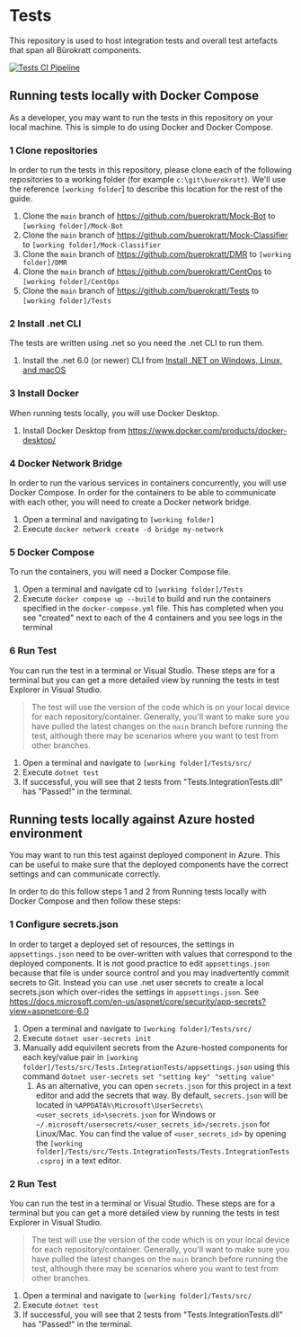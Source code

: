 # Tests

This repository is used to host integration tests and overall test artefacts that span all Bürokratt components.

[![Tests CI Pipeline](https://github.com/buerokratt/Tests/actions/workflows/ci-pullrequest-main.yml/badge.svg)](https://github.com/buerokratt/Tests/actions/workflows/ci-pullrequest-main.yml)

## Running tests locally with Docker Compose

As a developer, you may want to run the tests in this repository on your local machine. This is simple to do using Docker and Docker Compose.

### 1 Clone repositories

In order to run the tests in this repository, please clone each of the following repositories to a working folder (for example `c:\git\buerokratt`). We'll use the reference `[working folder`] to describe this location for the rest of the guide.

1. Clone the `main` branch of https://github.com/buerokratt/Mock-Bot to `[working folder]/Mock-Bot`
2. Clone the `main` branch of https://github.com/buerokratt/Mock-Classifier to `[working folder]/Mock-Classifier`
3. Clone the `main` branch of https://github.com/buerokratt/DMR to `[working folder]/DMR`
4. Clone the `main` branch of https://github.com/buerokratt/CentOps to  `[working folder]/CentOps`
5. Clone the `main` branch of https://github.com/buerokratt/Tests to  `[working folder]/Tests`

### 2 Install .net CLI

The tests are written using .net so you need the .net CLI to run them.

1. Install the .net 6.0 (or newer) CLI from [Install .NET on Windows, Linux, and macOS](https://docs.microsoft.com/en-us/dotnet/core/install/)

### 3 Install Docker

When running tests locally, you will use Docker Desktop.

1. Install Docker Desktop from https://www.docker.com/products/docker-desktop/

### 4 Docker Network Bridge

In order to run the various services in containers concurrently, you will use Docker Compose. In order for the containers to be able to communicate with each other, you will need to create a Docker network bridge.

1. Open a terminal and navigating to `[working folder]`
2. Execute `docker network create -d bridge my-network`

### 5 Docker Compose

To run the containers, you will need a Docker Compose file.

1. Open a terminal and navigate cd to `[working folder]/Tests`
3. Execute `docker compose up --build` to build and run the containers specified in the `docker-compose.yml` file. This has completed when you see "created" next to each of the 4 containers and you see logs in the terminal

### 6 Run Test

You can run the test in a terminal or Visual Studio. These steps are for a terminal but you can get a more detailed view by running the tests in test Explorer in Visual Studio.

> The test will use the version of the code which is on your local device for each repository/container. Generally, you'll want to make sure you have pulled the latest changes on the `main` branch before running the test, although there may be scenarios where you want to test from other branches.

1. Open a terminal and navigate to `[working folder]/Tests/src/`
2. Execute `dotnet test`
3. If successful, you will see that 2 tests from "Tests.IntegrationTests.dll" has "Passed!" in the terminal.

## Running tests locally against Azure hosted environment

You may want to run this test against deployed component in Azure. This can be useful to make sure that the deployed components have the correct settings and can communicate correctly.

In order to do this follow steps 1 and 2 from Running tests locally with Docker Compose and then follow these steps:

### 1 Configure secrets.json

In order to target a deployed set of resources, the settings in `appsettings.json` need to be over-written with values that correspond to the deployed components. It is not good practice to edit `appsettings.json` because that file is under source control and you may inadvertently commit secrets to Git. Instead you can use .net user secrets to create a local secrets.json which over-rides the settings in `appsettings.json`. See https://docs.microsoft.com/en-us/aspnet/core/security/app-secrets?view=aspnetcore-6.0

1. Open a terminal and navigate to `[working folder]/Tests/src/`
2. Execute `dotnet user-secrets init`
3. Manually add equivilent secrets from the Azure-hosted components for each key/value pair in `[working folder]/Tests/src/Tests.IntegrationTests/appsettings.json` using this command `dotnet user-secrets set "setting key" "setting value"`
   1. As an alternative, you can open `secrets.json` for this project in a text editor and add the secrets that way. By default, `secrets.json` will be located in `%APPDATA%\Microsoft\UserSecrets\<user_secrets_id>\secrets.json` for Windows or `~/.microsoft/usersecrets/<user_secrets_id>/secrets.json` for Linux/Mac. You can find the value of `<user_secrets_id>` by opening the `[working folder]/Tests/src/Tests.IntegrationTests/Tests.IntegrationTests.csproj` in a text editor.

### 2 Run Test

You can run the test in a terminal or Visual Studio. These steps are for a terminal but you can get a more detailed view by running the tests in test Explorer in Visual Studio.

> The test will use the version of the code which is on your local device for each repository/container. Generally, you'll want to make sure you have pulled the latest changes on the `main` branch before running the test, although there may be scenarios where you want to test from other branches.

1. Open a terminal and navigate to `[working folder]/Tests/src/`
2. Execute `dotnet test`
3. If successful, you will see that 2 tests from "Tests.IntegrationTests.dll" has "Passed!" in the terminal.
